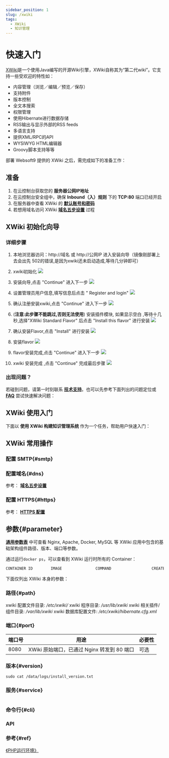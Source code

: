 ```yaml
---
sidebar_position: 1
slug: /xwiki
tags:
  - XWiki
  - 知识管理
---
```


# 快速入门

[XWiki](https://www.xwiki.org/xwiki/bin/view/Main/WebHome)是一个使用Java编写的开源Wiki引擎，XWiki自称其为“第二代wiki”。它支持一些受欢迎的特性如：
- 内容管理（浏览／编辑／预览／保存）
- 支持附件
- 版本控制
- 全文本搜索
- 权限管理
- 使用Hibernate进行数据存储
- RSS输出与显示外部的RSS feeds
- 多语言支持
- 提供XML/RPC的API
- WYSIWYG HTML编辑器
- Groovy脚本支持等等


部署 Websoft9 提供的 XWiki 之后，需完成如下的准备工作：

## 准备

1. 在云控制台获取您的 **服务器公网IP地址** 
2. 在云控制台安全组中，确保 **Inbound（入）规则** 下的 **TCP:80** 端口已经开启
3. 在服务器中查看 XWiki 的 **[默认账号和密码](./setup/credentials#getpw)**  
4. 若想用域名访问  XWiki **[域名五步设置](./dns#domain)** 过程


## XWiki 初始化向导

### 详细步骤

1. 本地浏览器访问：http://域名 或 http://公网IP 进入安装向导（镜像刚部署上去会出先 502的错误,是因为xwiki还未启动造成,等待几分钟即可）

2. xwiki初始化
    ![](http://libs.websoft9.com/Websoft9/DocsPicture/zh/xwiki/xwiki-initializing-websoft9.png)

3. 安装向导,点击 "Continue" 进入下一步
    ![](http://libs.websoft9.com/Websoft9/DocsPicture/zh/xwiki/xwiki-install-wizard-websoft9.png)

4. 设置管理员用户信息,填写信息后点击 " Register and login"
    ![](http://libs.websoft9.com/Websoft9/DocsPicture/zh/xwiki/xwiki-set-admin.png)

5. 确认注册安装xwiki,点击 "Continue" 进入下一步
    ![](http://libs.websoft9.com/Websoft9/DocsPicture/zh/xwiki/xwiki-admin-install-websoft9.png)

6. (**注意:此步骤不能跳过,否则无法使用**) 安装插件模块, 如果显示空白 ,等待十几秒,选择"XWiki Standard Flavor" 后点击 "Install this flavor" 进行安装
    ![](http://libs.websoft9.com/Websoft9/DocsPicture/zh/xwiki/xwiki-install-flavor1-websoft9.png)

7. 确认安装Flavor,点击 "Install" 进行安装
    ![](http://libs.websoft9.com/Websoft9/DocsPicture/zh/xwiki/xwiki-install-flavor2-websoft9.png)

8. 安装flavor
    ![](http://libs.websoft9.com/Websoft9/DocsPicture/zh/xwiki/xwiki-install-flavor3-websoft9.png)

9. flavor安装完成,点击 "Continue" 进入下一步
     ![](http://libs.websoft9.com/Websoft9/DocsPicture/zh/xwiki/xwiki-install-flavor4-websoft9.png)

10. xwiki 安装完成 ,点击 "Continue" 完成最后步骤
    ![](http://libs.websoft9.com/Websoft9/DocsPicture/zh/xwiki/xwiki-install-complete-websoft9.png)


### 出现问题？

若碰到问题，请第一时刻联系 **[技术支持](./helpdesk)**。也可以先参考下面列出的问题定位或  **[FAQ](./faq#setup)** 尝试快速解决问题：

## XWiki 使用入门

下面以 **使用 XWiki 构建知识管理系统** 作为一个任务，帮助用户快速入门：


## XWiki 常用操作

### 配置 SMTP{#smtp}

### 配置域名{#dns}

参考： **[域名五步设置](./dns#domain)** 

### 配置 HTTPS{#https}

参考： **[HTTPS 配置](./dns#https)**

## 参数{#parameter}

**[通用参数表](./setup/parameter)** 中可查看 Nginx, Apache, Docker, MySQL 等 XWiki 应用中包含的基础架构组件路径、版本、端口等参数。 

通过运行`docker ps`，可以查看到 XWiki 运行时所有的 Container：

```bash
CONTAINER ID        IMAGE               COMMAND                  CREATED             STATUS              PORTS                                NAMES
```


下面仅列出 XWiki 本身的参数：

### 路径{#path}

xwiki 配置文件目录: */etc/xwiki/*
xwiki 程序目录: */usr/lib/xwiki*
xwiki 相关插件/组件目录: */var/lib/xwiki*
xwiki 数据库配置文件: */etc/xwiki/hibernate.cfg.xml*

### 端口{#port}

| 端口号 | 用途                                          | 必要性 |
| ------ | --------------------------------------------- | ------ |
| 8080   | XWiki 原始端口，已通过 Nginx 转发到 80 端口 | 可选   |


### 版本{#version}

```shell
sudo cat /data/logs/install_version.txt
```

### 服务{#service}

```shell
```

### 命令行{#cli}

### API

### 参考{#ref}

 [《PHP运行环境》](./runtime/php) 
